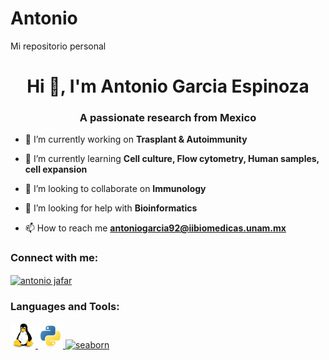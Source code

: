 # Antonio
Mi repositorio personal

<h1 align="center">Hi 👋, I'm Antonio Garcia Espinoza</h1>
<h3 align="center">A passionate research from Mexico</h3>

- 🔭 I’m currently working on **Trasplant & Autoimmunity**

- 🌱 I’m currently learning **Cell culture, Flow cytometry, Human samples, cell expansion**

- 👯 I’m looking to collaborate on **Immunology**

- 🤝 I’m looking for help with **Bioinformatics**

- 📫 How to reach me **antoniogarcia92@iibiomedicas.unam.mx**

<h3 align="left">Connect with me:</h3>
<p align="left">
<a href="https://twitter.com/antonio jafar" target="blank"><img align="center" src="https://raw.githubusercontent.com/rahuldkjain/github-profile-readme-generator/master/src/images/icons/Social/twitter.svg" alt="antonio jafar" height="30" width="40" /></a>
</p>

<h3 align="left">Languages and Tools:</h3>
<p align="left"> <a href="https://www.linux.org/" target="_blank" rel="noreferrer"> <img src="https://raw.githubusercontent.com/devicons/devicon/master/icons/linux/linux-original.svg" alt="linux" width="40" height="40"/> </a> <a href="https://www.python.org" target="_blank" rel="noreferrer"> <img src="https://raw.githubusercontent.com/devicons/devicon/master/icons/python/python-original.svg" alt="python" width="40" height="40"/> </a> <a href="https://seaborn.pydata.org/" target="_blank" rel="noreferrer"> <img src="https://seaborn.pydata.org/_images/logo-mark-lightbg.svg" alt="seaborn" width="40" height="40"/> </a> </p>

